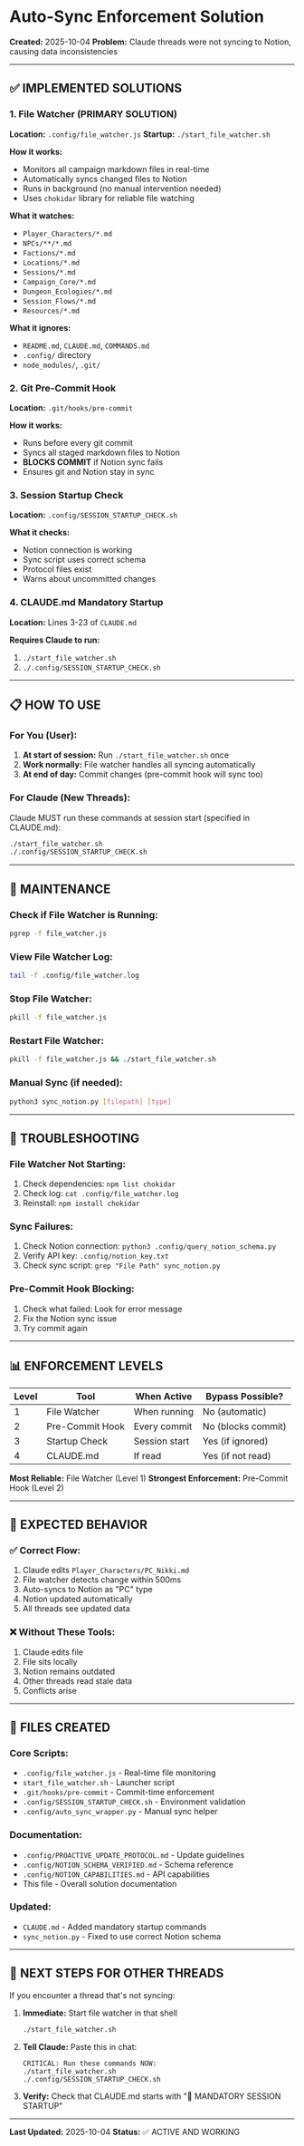 # Auto-Sync Enforcement Solution

**Created:** 2025-10-04
**Problem:** Claude threads were not syncing to Notion, causing data inconsistencies

---

## ✅ IMPLEMENTED SOLUTIONS

### 1. **File Watcher (PRIMARY SOLUTION)**
**Location:** `.config/file_watcher.js`
**Startup:** `./start_file_watcher.sh`

**How it works:**
- Monitors all campaign markdown files in real-time
- Automatically syncs changed files to Notion
- Runs in background (no manual intervention needed)
- Uses `chokidar` library for reliable file watching

**What it watches:**
- `Player_Characters/*.md`
- `NPCs/**/*.md`
- `Factions/*.md`
- `Locations/*.md`
- `Sessions/*.md`
- `Campaign_Core/*.md`
- `Dungeon_Ecologies/*.md`
- `Session_Flows/*.md`
- `Resources/*.md`

**What it ignores:**
- `README.md`, `CLAUDE.md`, `COMMANDS.md`
- `.config/` directory
- `node_modules/`, `.git/`

### 2. **Git Pre-Commit Hook**
**Location:** `.git/hooks/pre-commit`

**How it works:**
- Runs before every git commit
- Syncs all staged markdown files to Notion
- **BLOCKS COMMIT** if Notion sync fails
- Ensures git and Notion stay in sync

### 3. **Session Startup Check**
**Location:** `.config/SESSION_STARTUP_CHECK.sh`

**What it checks:**
- Notion connection is working
- Sync script uses correct schema
- Protocol files exist
- Warns about uncommitted changes

### 4. **CLAUDE.md Mandatory Startup**
**Location:** Lines 3-23 of `CLAUDE.md`

**Requires Claude to run:**
1. `./start_file_watcher.sh`
2. `./.config/SESSION_STARTUP_CHECK.sh`

---

## 📋 HOW TO USE

### For You (User):
1. **At start of session:** Run `./start_file_watcher.sh` once
2. **Work normally:** File watcher handles all syncing automatically
3. **At end of day:** Commit changes (pre-commit hook will sync too)

### For Claude (New Threads):
Claude MUST run these commands at session start (specified in CLAUDE.md):
```bash
./start_file_watcher.sh
./.config/SESSION_STARTUP_CHECK.sh
```

---

## 🔧 MAINTENANCE

### Check if File Watcher is Running:
```bash
pgrep -f file_watcher.js
```

### View File Watcher Log:
```bash
tail -f .config/file_watcher.log
```

### Stop File Watcher:
```bash
pkill -f file_watcher.js
```

### Restart File Watcher:
```bash
pkill -f file_watcher.js && ./start_file_watcher.sh
```

### Manual Sync (if needed):
```bash
python3 sync_notion.py [filepath] [type]
```

---

## 🚨 TROUBLESHOOTING

### File Watcher Not Starting:
1. Check dependencies: `npm list chokidar`
2. Check log: `cat .config/file_watcher.log`
3. Reinstall: `npm install chokidar`

### Sync Failures:
1. Check Notion connection: `python3 .config/query_notion_schema.py`
2. Verify API key: `.config/notion_key.txt`
3. Check sync script: `grep "File Path" sync_notion.py`

### Pre-Commit Hook Blocking:
1. Check what failed: Look for error message
2. Fix the Notion sync issue
3. Try commit again

---

## 📊 ENFORCEMENT LEVELS

| Level | Tool | When Active | Bypass Possible? |
|-------|------|-------------|------------------|
| 1 | File Watcher | When running | No (automatic) |
| 2 | Pre-Commit Hook | Every commit | No (blocks commit) |
| 3 | Startup Check | Session start | Yes (if ignored) |
| 4 | CLAUDE.md | If read | Yes (if not read) |

**Most Reliable:** File Watcher (Level 1)
**Strongest Enforcement:** Pre-Commit Hook (Level 2)

---

## 🎯 EXPECTED BEHAVIOR

### ✅ Correct Flow:
1. Claude edits `Player_Characters/PC_Nikki.md`
2. File watcher detects change within 500ms
3. Auto-syncs to Notion as "PC" type
4. Notion updated automatically
5. All threads see updated data

### ❌ Without These Tools:
1. Claude edits file
2. File sits locally
3. Notion remains outdated
4. Other threads read stale data
5. Conflicts arise

---

## 📝 FILES CREATED

### Core Scripts:
- `.config/file_watcher.js` - Real-time file monitoring
- `start_file_watcher.sh` - Launcher script
- `.git/hooks/pre-commit` - Commit-time enforcement
- `.config/SESSION_STARTUP_CHECK.sh` - Environment validation
- `.config/auto_sync_wrapper.py` - Manual sync helper

### Documentation:
- `.config/PROACTIVE_UPDATE_PROTOCOL.md` - Update guidelines
- `.config/NOTION_SCHEMA_VERIFIED.md` - Schema reference
- `.config/NOTION_CAPABILITIES.md` - API capabilities
- This file - Overall solution documentation

### Updated:
- `CLAUDE.md` - Added mandatory startup commands
- `sync_notion.py` - Fixed to use correct Notion schema

---

## 🔄 NEXT STEPS FOR OTHER THREADS

If you encounter a thread that's not syncing:

1. **Immediate:** Start file watcher in that shell
   ```bash
   ./start_file_watcher.sh
   ```

2. **Tell Claude:** Paste this in chat:
   ```
   CRITICAL: Run these commands NOW:
   ./start_file_watcher.sh
   ./.config/SESSION_STARTUP_CHECK.sh
   ```

3. **Verify:** Check that CLAUDE.md starts with "🚨 MANDATORY SESSION STARTUP"

---

**Last Updated:** 2025-10-04
**Status:** ✅ ACTIVE AND WORKING
